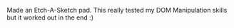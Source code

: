 Made an Etch-A-Sketch pad. This really tested my DOM Manipulation skills but it worked out in the end :)
